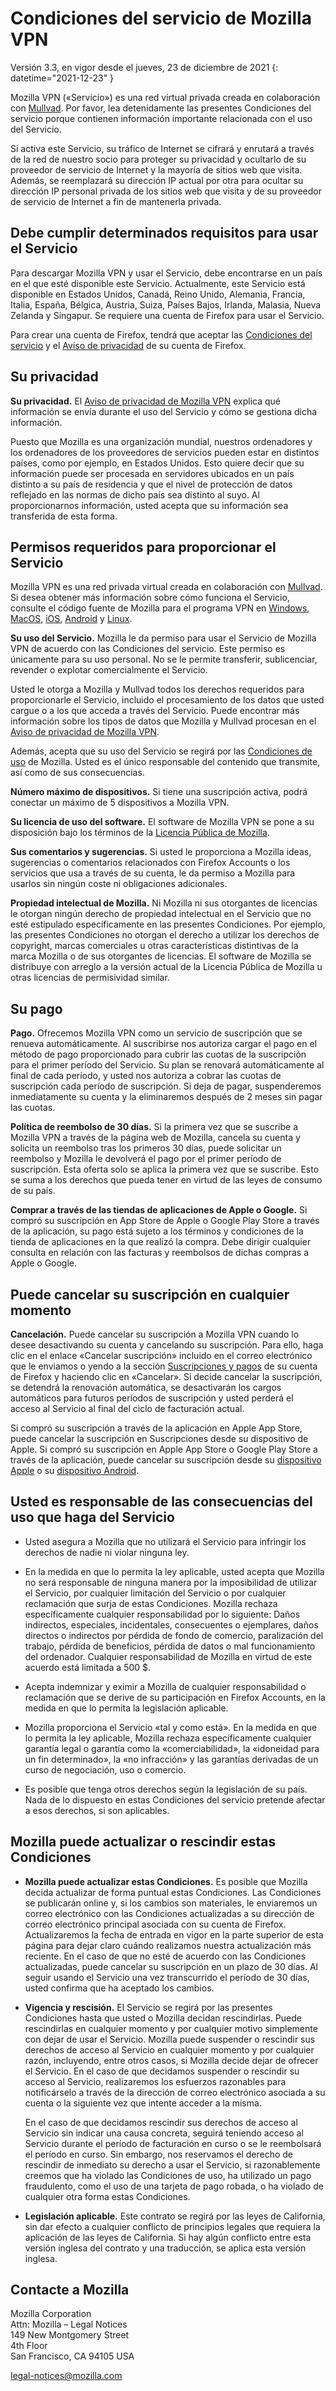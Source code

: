 ﻿# Condiciones del servicio de Mozilla VPN

Versión 3.3, en vigor desde el jueves, 23 de diciembre de 2021
{: datetime="2021-12-23" }

Mozilla VPN («Servicio») es una red virtual privada creada en colaboración con [Mullvad](https://mullvad.net). Por favor, lea detenidamente las presentes Condiciones del servicio porque contienen información importante relacionada con el uso del Servicio.

Si activa este Servicio, su tráfico de Internet se cifrará y enrutará a través de la red de nuestro socio para proteger su privacidad y ocultarlo de su proveedor de servicio de Internet y la mayoría de sitios web que visita. Además, se reemplazará su dirección IP actual por otra para ocultar su dirección IP personal privada de los sitios web que visita y de su proveedor de servicio de Internet a fin de mantenerla privada.

## Debe cumplir determinados requisitos para usar el Servicio

Para descargar Mozilla VPN y usar el Servicio, debe encontrarse en un país en el que esté disponible este Servicio. Actualmente, este Servicio está disponible en Estados Unidos, Canadá, Reino Unido, Alemania, Francia, Italia, España, Bélgica, Austria, Suiza, Países Bajos, Irlanda, Malasia, Nueva Zelanda y Singapur. Se requiere una cuenta de Firefox para usar el Servicio.

Para crear una cuenta de Firefox, tendrá que aceptar las [Condiciones del servicio](https://www.mozilla.org/about/legal/terms/services/) y el [Aviso de privacidad](https://www.mozilla.org/privacy/firefox/) de su cuenta de Firefox.

## Su privacidad

__Su privacidad.__ El [Aviso de privacidad de Mozilla VPN](https://www.mozilla.org/privacy/mozilla-vpn/) explica qué información se envía durante el uso del Servicio y cómo se gestiona dicha información.

Puesto que Mozilla es una organización mundial, nuestros ordenadores y los ordenadores de los proveedores de servicios pueden estar en distintos países, como por ejemplo, en Estados Unidos. Esto quiere decir que su información puede ser procesada en servidores ubicados en un país distinto a su país de residencia y que el nivel de protección de datos reflejado en las normas de dicho país sea distinto al suyo. Al proporcionarnos información, usted acepta que su información sea transferida de esta forma.

## Permisos requeridos para proporcionar el Servicio

Mozilla VPN es una red privada virtual creada en colaboración con [Mullvad](https://mullvad.net). Si desea obtener más información sobre cómo funciona el Servicio, consulte el código fuente de Mozilla para el programa VPN en [Windows](https://github.com/mozilla-services/guardian-vpn-windows), [MacOS](https://github.com/mozilla-mobile/mozilla-vpn-client/), [iOS](https://github.com/mozilla-mobile/guardian-vpn-ios), [Android](https://github.com/mozilla-mobile/guardian-vpn-android) y [Linux](https://github.com/mozilla-mobile/mozilla-vpn-client/).

__Su uso del Servicio.__ Mozilla le da permiso para usar el Servicio de Mozilla VPN de acuerdo con las Condiciones del servicio. Este permiso es únicamente para su uso personal. No se le permite transferir, sublicenciar, revender o explotar comercialmente el Servicio.

Usted le otorga a Mozilla y Mullvad todos los derechos requeridos para proporcionarle el Servicio, incluido el procesamiento de los datos que usted cargue o a los que acceda a través del Servicio. Puede encontrar más información sobre los tipos de datos que Mozilla y Mullvad procesan en el [Aviso de privacidad de Mozilla VPN](https://www.mozilla.org/privacy/mozilla-vpn/).

Además, acepta que su uso del Servicio se regirá por las [Condiciones de uso](https://www.mozilla.org/about/legal/acceptable-use/) de Mozilla. Usted es el único responsable del contenido que transmite, así como de sus consecuencias.

__Número máximo de dispositivos.__ Si tiene una suscripción activa, podrá conectar un máximo de 5 dispositivos a Mozilla VPN.

__Su licencia de uso del software.__ El software de Mozilla VPN se pone a su disposición bajo los términos de la [Licencia Pública de Mozilla](https://www.mozilla.org/MPL/).

__Sus comentarios y sugerencias.__ Si usted le proporciona a Mozilla ideas, sugerencias o comentarios relacionados con Firefox Accounts o los servicios que usa a través de su cuenta, le da permiso a Mozilla para usarlos sin ningún coste ni obligaciones adicionales.

__Propiedad intelectual de Mozilla.__ Ni Mozilla ni sus otorgantes de licencias le otorgan ningún derecho de propiedad intelectual en el Servicio que no esté estipulado específicamente en las presentes Condiciones. Por ejemplo, las presentes Condiciones no otorgan el derecho a utilizar los derechos de copyright, marcas comerciales u otras características distintivas de la marca Mozilla o de sus otorgantes de licencias. El software de Mozilla se distribuye con arreglo a la versión actual de la Licencia Pública de Mozilla u otras licencias de permisividad similar.

## Su pago

__Pago.__ Ofrecemos Mozilla VPN como un servicio de suscripción que se renueva automáticamente. Al suscribirse nos autoriza cargar el pago en el método de pago proporcionado para cubrir las cuotas de la suscripción para el primer período del Servicio. Su plan se renovará automáticamente al final de cada período, y usted nos autoriza a cobrar las cuotas de suscripción cada período de suscripción. Si deja de pagar, suspenderemos inmediatamente su cuenta y la eliminaremos después de 2 meses sin pagar las cuotas.

__Política de reembolso de 30 días.__ Si la primera vez que se suscribe a Mozilla VPN a través de la página web de Mozilla, cancela su cuenta y solicita un reembolso tras los primeros 30 días, puede solicitar un reembolso y Mozilla le devolverá el pago por el primer período de suscripción. Esta oferta solo se aplica la primera vez que se suscribe. Esto se suma a los derechos que pueda tener en virtud de las leyes de consumo de su país.

__Comprar a través de las tiendas de aplicaciones de Apple o Google.__ Si compró su suscripción en App Store de Apple o Google Play Store a través de la aplicación, su pago está sujeto a los términos y condiciones de la tienda de aplicaciones en la que realizó la compra. Debe dirigir cualquier consulta en relación con las facturas y reembolsos de dichas compras a Apple o Google.


## Puede cancelar su suscripción en cualquier momento

__Cancelación.__ Puede cancelar su suscripción a Mozilla VPN cuando lo desee desactivando su cuenta y cancelando su suscripción. Para ello, haga clic en el enlace «Cancelar suscripción» incluido en el correo electrónico que le enviamos o yendo a la sección [Suscripciones y pagos](https://subscriptions.firefox.com) de su cuenta de Firefox y haciendo clic en «Cancelar». Si decide cancelar la suscripción, se detendrá la renovación automática, se desactivarán los cargos automáticos para futuros períodos de suscripción y usted perderá el acceso al Servicio al final del ciclo de facturación actual.

Si compró su suscripción a través de la aplicación en Apple App Store, puede cancelar la suscripción en Suscripciones desde su dispositivo de Apple.
Si compró su suscripción en Apple App Store o Google Play Store a través de la aplicación, puede cancelar su suscripción desde su [dispositivo Apple](https://support.apple.com/HT202039) o su [dispositivo Android](https://support.google.com/googleplay/answer/7018481?hl=en&co=GENIE.Platform%3DAndroid).

## Usted es responsable de las consecuencias del uso que haga del Servicio

* Usted asegura a Mozilla que no utilizará el Servicio para infringir los derechos de nadie ni violar ninguna ley.

* En la medida en que lo permita la ley aplicable, usted acepta que Mozilla no será responsable de ninguna manera por la imposibilidad de utilizar el Servicio, por cualquier limitación del Servicio o por cualquier reclamación que surja de estas Condiciones. Mozilla rechaza específicamente cualquier responsabilidad por lo siguiente: Daños indirectos, especiales, incidentales, consecuentes o ejemplares, daños directos o indirectos por pérdida de fondo de comercio, paralización del trabajo, pérdida de beneficios, pérdida de datos o mal funcionamiento del ordenador. Cualquier responsabilidad de Mozilla en virtud de este acuerdo está limitada a 500 $.

* Acepta indemnizar y eximir a Mozilla de cualquier responsabilidad o reclamación que se derive de su participación en Firefox Accounts, en la medida en que lo permita la legislación aplicable.

* Mozilla proporciona el Servicio «tal y como está». En la medida en que lo permita la ley aplicable, Mozilla rechaza específicamente cualquier garantía legal o garantía como la «comerciabilidad», la «idoneidad para un fin determinado», la «no infracción» y las garantías derivadas de un curso de negociación, uso o comercio.

* Es posible que tenga otros derechos según la legislación de su país. Nada de lo dispuesto en estas Condiciones del servicio pretende afectar a esos derechos, si son aplicables.

## Mozilla puede actualizar o rescindir estas Condiciones

* __Mozilla puede actualizar estas Condiciones.__ Es posible que Mozilla decida actualizar de forma puntual estas Condiciones. Las Condiciones se publicarán online y, si los cambios son materiales, le enviaremos un correo electrónico con las Condiciones actualizadas a su dirección de correo electrónico principal asociada con su cuenta de Firefox. Actualizaremos la fecha de entrada en vigor en la parte superior de esta página para dejar claro cuándo realizamos nuestra actualización más reciente. En el caso de que no esté de acuerdo con las Condiciones actualizadas, puede cancelar su suscripción en un plazo de 30 días. Al seguir usando el Servicio una vez transcurrido el período de 30 días, usted confirma que ha aceptado los cambios.

* __Vigencia y rescisión.__ El Servicio se regirá por las presentes Condiciones hasta que usted o Mozilla decidan rescindirlas. Puede rescindirlas en cualquier momento y por cualquier motivo simplemente con dejar de usar el Servicio. Mozilla puede suspender o rescindir sus derechos de acceso al Servicio en cualquier momento y por cualquier razón, incluyendo, entre otros casos, si Mozilla decide dejar de ofrecer el Servicio. En el caso de que decidamos suspender o rescindir su acceso al Servicio, realizaremos los esfuerzos razonables para notificárselo a través de la dirección de correo electrónico asociada a su cuenta o la siguiente vez que intente acceder a la misma.

  En el caso de que decidamos rescindir sus derechos de acceso al Servicio sin indicar una causa concreta, seguirá teniendo acceso al Servicio durante el período de facturación en curso o se le reembolsará el período en curso. Sin embargo, nos reservamos el derecho de rescindir de inmediato su derecho a usar el Servicio, si razonablemente creemos que ha violado las Condiciones de uso, ha utilizado un pago fraudulento, como el uso de una tarjeta de pago robada, o ha violado de cualquier otra forma estas Condiciones.

* __Legislación aplicable.__ Este contrato se regirá por las leyes de California, sin dar efecto a cualquier conflicto de principios legales que requiera la aplicación de las leyes de California. Si hay algún conflicto entre esta versión inglesa del contrato y una traducción, se aplica esta versión inglesa.

## Contacte a Mozilla

Mozilla Corporation  
Attn: Mozilla – Legal Notices  
149 New Montgomery Street  
4th Floor  
San Francisco, CA 94105 USA

legal-notices@mozilla.com
